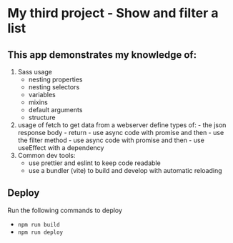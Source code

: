 # My third project - Show and filter a list

## This app demonstrates my knowledge of:

1. Sass usage
   - nesting properties
   - nesting selectors
   - variables
   - mixins
   - default arguments
   - structure
2. usage of fetch to get data from a webserver
   define types of: - the json response body - return - use async code with promise and then - use the filter method - use async code with promise and then - use useEffect with a dependency
3. Common dev tools:
   - use prettier and eslint to keep code readable
   - use a bundler (vite) to build and develop with automatic reloading

## Deploy

Run the following commands to deploy

- `npm run build`
- `npm run deploy`
